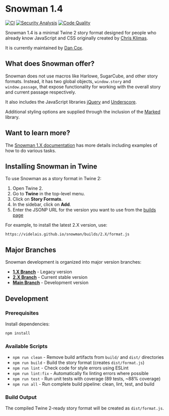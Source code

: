 # Snowman 1.4

[![CI](https://github.com/videlais/snowman/actions/workflows/ci.yml/badge.svg?branch=1.X)](https://github.com/videlais/snowman/actions/workflows/ci.yml)
[![Security Analysis](https://github.com/videlais/snowman/actions/workflows/security.yml/badge.svg?branch=1.X)](https://github.com/videlais/snowman/actions/workflows/security.yml)
[![Code Quality](https://github.com/videlais/snowman/actions/workflows/quality.yml/badge.svg?branch=1.X)](https://github.com/videlais/snowman/actions/workflows/quality.yml)

Snowman 1.4 is a minimal Twine 2 story format designed for people who already know
JavaScript and CSS originally created by [Chris Klimas](https://github.com/klembot).

It is currently maintained by [Dan Cox](https://github.com/videlais).

## What does Snowman offer?

Snowman does not use macros like Harlowe, SugarCube, and other story formats. Instead, it has two global objects, `window.story` and `window.passage`, that expose functionality for working with the overall story and current passage respectively.

It also includes the JavaScript libraries [jQuery](https://jquery.com/) and [Underscore](https://underscorejs.org/).

Additional styling options are supplied through the inclusion of the [Marked](https://github.com/markedjs/marked) library.

## Want to learn more?

The [Snowman 1.X documentation](https://videlais.github.io/snowman/1/) has more details including examples of how to do various tasks.

## Installing Snowman in Twine

To use Snowman as a story format in Twine 2:

1. Open Twine 2.
2. Go to **Twine** in the top-level menu.
3. Click on **Story Formats**.
4. In the sidebar, click on **Add**.
5. Enter the JSONP URL for the version you want to use from the [builds page](https://videlais.github.io/snowman/builds/)

For example, to install the latest 2.X version, use:

```url
https://videlais.github.io/snowman/builds/2.X/format.js
```

## Major Branches

Snowman development is organized into major version branches:

- **[1.X Branch](https://github.com/videlais/snowman/tree/1.X)** - Legacy version
- **[2.X Branch](https://github.com/videlais/snowman/tree/2.X)** - Current stable version
- **[Main Branch](https://github.com/videlais/snowman)** - Development version

## Development

### Prerequisites

Install dependencies:

```bash
npm install
```

### Available Scripts

- `npm run clean` - Remove build artifacts from `build/` and `dist/` directories
- `npm run build` - Build the story format (creates `dist/format.js`)
- `npm run lint` - Check code for style errors using ESLint
- `npm run lint:fix` - Automatically fix linting errors where possible
- `npm run test` - Run unit tests with coverage (89 tests, ~88% coverage)
- `npm run all` - Run complete build pipeline: clean, lint, test, and build

### Build Output

The compiled Twine 2-ready story format will be created as `dist/format.js`.

